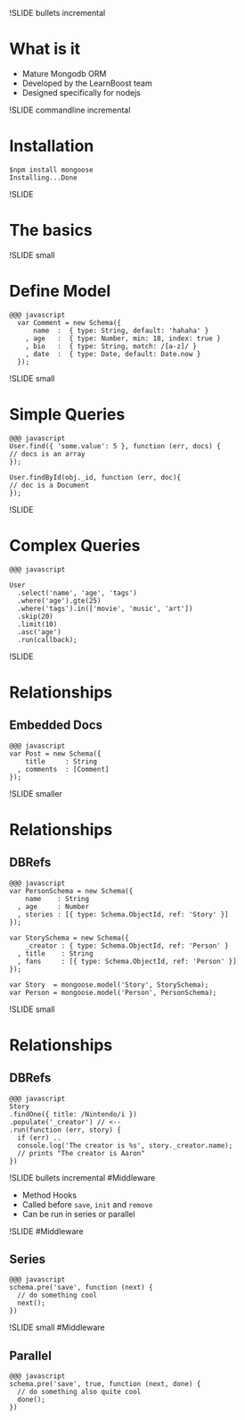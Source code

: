 !SLIDE bullets incremental
# What is it
* Mature Mongodb ORM
* Developed by the LearnBoost team
* Designed specifically for nodejs

!SLIDE commandline incremental
# Installation
    $npm install mongoose
    Installing...Done

!SLIDE
# The basics

!SLIDE small
# Define Model

    @@@ javascript
      var Comment = new Schema({
          name  :  { type: String, default: 'hahaha' }
        , age   :  { type: Number, min: 18, index: true }
        , bio   :  { type: String, match: /[a-z]/ }
        , date  :  { type: Date, default: Date.now }
      });

!SLIDE small
# Simple Queries

    @@@ javascript
    User.find({ 'some.value': 5 }, function (err, docs) {
    // docs is an array
    });

    User.findById(obj._id, function (err, doc){
    // doc is a Document
    });

!SLIDE
# Complex Queries

    @@@ javascript

    User
      .select('name', 'age', 'tags')
      .where('age').gte(25)
      .where('tags').in(['movie', 'music', 'art'])
      .skip(20)
      .limit(10)
      .asc('age')
      .run(callback);

!SLIDE 
# Relationships
## Embedded Docs

    @@@ javascript
    var Post = new Schema({
        title     : String
      , comments  : [Comment]
    });

!SLIDE smaller
# Relationships
## DBRefs

    @@@ javascript
    var PersonSchema = new Schema({
        name    : String
      , age     : Number
      , stories : [{ type: Schema.ObjectId, ref: 'Story' }]
    });

    var StorySchema = new Schema({
        _creator : { type: Schema.ObjectId, ref: 'Person' }
      , title    : String
      , fans     : [{ type: Schema.ObjectId, ref: 'Person' }]
    });

    var Story  = mongoose.model('Story', StorySchema);
    var Person = mongoose.model('Person', PersonSchema); 

!SLIDE small
# Relationships
## DBRefs

    @@@ javascript 
    Story
    .findOne({ title: /Nintendo/i })
    .populate('_creator') // <--
    .run(function (err, story) {
      if (err) ..
      console.log('The creator is %s', story._creator.name);
      // prints "The creator is Aaron"
    })

!SLIDE bullets incremental
#Middleware
* Method Hooks
* Called before `save`, `init` and `remove`
* Can be run in series or parallel

!SLIDE 
#Middleware
## Series

    @@@ javascript
    schema.pre('save', function (next) {
      // do something cool
      next();
    })

!SLIDE small
#Middleware
## Parallel

    @@@ javascript
    schema.pre('save', true, function (next, done) {
      // do something also quite cool
      done();
    })




